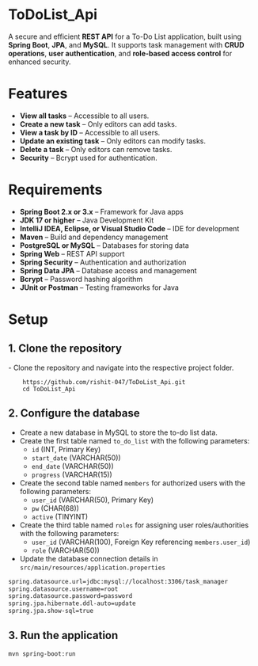 # ToDoList_Api
A secure and efficient **REST API** for a To-Do List application, built using **Spring Boot**, **JPA**, and **MySQL**. It supports task management with **CRUD operations**, **user authentication**, and **role-based access control** for enhanced security.

# Features
* **View all tasks** – Accessible to all users.
* **Create a new task** – Only editors can add tasks.
* **View a task by ID** – Accessible to all users.
* **Update an existing task** – Only editors can modify tasks.
* **Delete a task** – Only editors can remove tasks.
* **Security** – Bcrypt used for authentication.

# Requirements
- **Spring Boot 2.x or 3.x** – Framework for Java apps
- **JDK 17 or higher** – Java Development Kit
- **IntelliJ IDEA, Eclipse, or Visual Studio Code** – IDE for development
- **Maven** – Build and dependency management
- **PostgreSQL or MySQL** – Databases for storing data
- **Spring Web** – REST API support
- **Spring Security** – Authentication and authorization
- **Spring Data JPA** – Database access and management
- **Bcrypt** – Password hashing algorithm
- **JUnit or Postman** – Testing frameworks for Java

# Setup
<h2>1. Clone the repository</h2>
- Clone the repository and navigate into the respective project folder.
    
        https://github.com/rishit-047/ToDoList_Api.git 
        cd ToDoList_Api

## 2. Configure the database
- Create a new database in MySQL to store the to-do list data.
- Create the first table named `to_do_list` with the following parameters:
    - `id` (INT, Primary Key)
    - `start_date` (VARCHAR(50))
    - `end_date` (VARCHAR(50))
    - `progress` (VARCHAR(15))
- Create the second table named `members` for authorized users with the following parameters:
    - `user_id` (VARCHAR(50), Primary Key)
    - `pw` (CHAR(68))
    - `active` (TINYINT)
- Create the third table named `roles` for assigning user roles/authorities with the following parameters:
    - `user_id` (VARCHAR(100), Foreign Key referencing `members.user_id`)
    - `role` (VARCHAR(50))
- Update the database connection details in `src/main/resources/application.properties`
```bash
spring.datasource.url=jdbc:mysql://localhost:3306/task_manager
spring.datasource.username=root
spring.datasource.password=password
spring.jpa.hibernate.ddl-auto=update
spring.jpa.show-sql=true
```


## 3. Run the application
    
    mvn spring-boot:run


